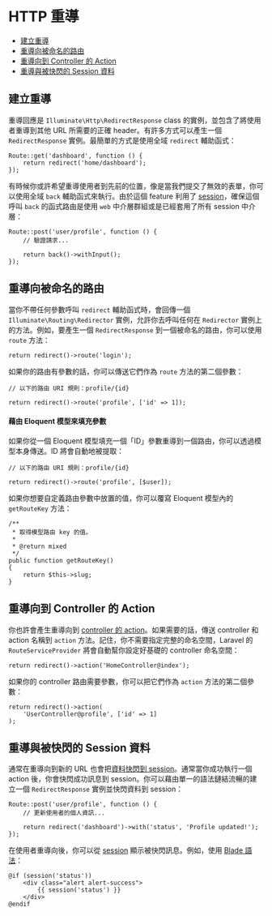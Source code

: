 # HTTP 重導

- [建立重導](#creating-redirects)
- [重導向被命名的路由](#redirecting-named-routes)
- [重導向到 Controller 的 Action](#redirecting-controller-actions)
- [重導與被快閃的 Session 資料](#redirecting-with-flashed-session-data)

<a name="creating-redirects"></a>
## 建立重導

重導回應是 `Illuminate\Http\RedirectResponse` class 的實例，並包含了將使用者重導到其他 URL 所需要的正確 header。有許多方式可以產生一個 `RedirectResponse` 實例。最簡單的方式是使用全域 `redirect` 輔助函式：

    Route::get('dashboard', function () {
        return redirect('home/dashboard');
    });

有時候你或許希望重導使用者到先前的位置，像是當我們提交了無效的表單，你可以使用全域 `back` 輔助函式來執行。由於這個 feature 利用了 [session](/docs/{{version}}/session)，確保這個呼叫 `back` 的函式路由是使用 `web` 中介層群組或是已經套用了所有 session 中介層：

    Route::post('user/profile', function () {
        // 驗證請求...

        return back()->withInput();
    });

<a name="redirecting-named-routes"></a>
## 重導向被命名的路由

當你不帶任何參數呼叫 `redirect` 輔助函式時，會回傳一個 `Illuminate\Routing\Redirector` 實例，允許你去呼叫任何在 `Redirector` 實例上的方法。例如，要產生一個 `RedirectResponse` 到一個被命名的路由，你可以使用 `route` 方法：

    return redirect()->route('login');

如果你的路由有參數的話，你可以傳送它們作為 `route` 方法的第二個參數：

    // 以下的路由 URI 規則：profile/{id}

    return redirect()->route('profile', ['id' => 1]);

#### 藉由 Eloquent 模型來填充參數

如果你從一個 Eloquent 模型填充一個「ID」參數重導到一個路由，你可以透過模型本身傳送。ID 將會自動地被提取：

    // 以下的路由 URI 規則：profile/{id}

    return redirect()->route('profile', [$user]);

如果你想要自定義路由參數中放置的值，你可以覆寫 Eloquent 模型內的 `getRouteKey` 方法：

    /**
     * 取得模型路由 key 的值。
     *
     * @return mixed
     */
    public function getRouteKey()
    {
        return $this->slug;
    }

<a name="redirecting-controller-actions"></a>
## 重導向到 Controller 的 Action

你也許會產生重導向到 [controller 的 action](/docs/{{version}}/controllers)。如果需要的話，傳送 controller 和 action 名稱到 `action` 方法。記住，你不需要指定完整的命名空間，Laravel 的 `RouteServiceProvider` 將會自動幫你設定好基礎的 controller 命名空間：

    return redirect()->action('HomeController@index');

如果你的 controller 路由需要參數，你可以把它們作為 `action` 方法的第二個參數：

    return redirect()->action(
        'UserController@profile', ['id' => 1]
    );

<a name="redirecting-with-flashed-session-data"></a>
## 重導與被快閃的 Session 資料

通常在重導向到新的 URL 也會把[資料快閃到 session](/docs/{{version}}/session#flash-data)。通常當你成功執行一個 action 後，你會快閃成功訊息到 session。你可以藉由單一的語法鏈結流暢的建立一個 `RedirectResponse` 實例並快閃資料到 session：

    Route::post('user/profile', function () {
        // 更新使用者的個人資訊...

        return redirect('dashboard')->with('status', 'Profile updated!');
    });

在使用者重導向後，你可以從 [session](/docs/{{version}}/session) 顯示被快閃訊息。例如，使用 [Blade 語法](/docs/{{version}}/blade)：

    @if (session('status'))
        <div class="alert alert-success">
            {{ session('status') }}
        </div>
    @endif
